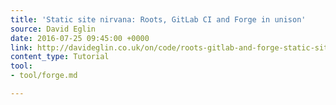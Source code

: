 ```yaml
---
title: 'Static site nirvana: Roots, GitLab CI and Forge in unison'
source: David Eglin
date: 2016-07-25 09:45:00 +0000
link: http://davideglin.co.uk/on/code/roots-gitlab-and-forge-static-site-process.html
content_type: Tutorial
tool:
- tool/forge.md

---
```

